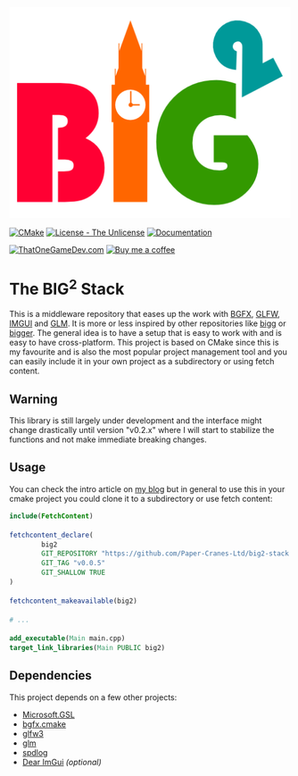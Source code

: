 ![Logo](./press/logo-color.png)

[![CMake](https://github.com/Paper-Cranes-Ltd/big2-stack/actions/workflows/cmake.yml/badge.svg)](https://github.com/Paper-Cranes-Ltd/big2-stack/actions/workflows/cmake.yml)
[![License - The Unlicense](https://badgen.net/badge/License/The%20Unlicense/blue)](https://github.com/Paper-Cranes-Ltd/big2-stack/blob/main/LICENSE)
[![Documentation](https://badgen.net/badge/icon/Documentation/pink?icon=wiki&label)](https://paper-cranes-ltd.github.io/big2-stack/)

[![ThatOneGameDev.com](https://badgen.net/badge/@/ThatOneGameDev.com/6633CC/?icon=awesome&label)](https://thatonegamedev.com)
[![Buy me a coffee](https://badgen.net/badge/icon/Buy%20me%20a%20coffee/FF6600/?icon=buymeacoffee&label)](https://www.buymeacoffee.com/object71)

# The BIG<sup>2</sup> Stack

This is a middleware repository that eases up the work with [BGFX](https://github.com/bkaradzic/bgfx), [GLFW](https://github.com/glfw/glfw), [IMGUI](https://github.com/ocornut/imgui) and [GLM](https://github.com/g-truc/glm).
It is more or less inspired by other repositories like [bigg](https://github.com/JoshuaBrookover/bigg) or [bigger](https://github.com/yuki-koyama/bigger). The general idea is to have a setup that is easy to work with and is easy to have cross-platform. This project is based on CMake since this is my favourite and is also the most popular project management tool and you can easily include it in your own project as a subdirectory or using fetch content.

## Warning

This library is still largely under development and the interface might change drastically until version "v0.2.x" where I will start to stabilize the functions and not make immediate breaking changes.

## Usage

You can check the intro article on [my blog](https://thatonegamedev.com/cpp/the-big2-stack/) but in general to use this in your cmake project you could clone it to a subdirectory or use fetch content:

```cmake
include(FetchContent)

fetchcontent_declare(
        big2
        GIT_REPOSITORY "https://github.com/Paper-Cranes-Ltd/big2-stack.git"
        GIT_TAG "v0.0.5"
        GIT_SHALLOW TRUE
)

fetchcontent_makeavailable(big2)

# ...

add_executable(Main main.cpp)
target_link_libraries(Main PUBLIC big2)
```

## Dependencies

This project depends on a few other projects:

- [Microsoft.GSL](https://github.com/microsoft/GSL)
- [bgfx.cmake](https://github.com/bkaradzic/bgfx)
- [glfw3](https://github.com/glfw/glfw)
- [glm](https://github.com/g-truc/glm)
- [spdlog](https://github.com/gabime/spdlog)
- [Dear ImGui](https://github.com/ocornut/imgui) *(optional)*

